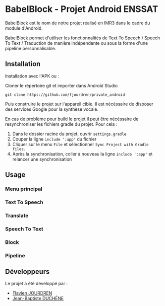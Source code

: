 # BabelBlock - Projet Android ENSSAT

BabelBlock est le nom de notre projet réalisé en IMR3 dans le cadre du module d'Android.

BabelBlock permet d'utiliser les fonctionnalités de Text To Speech / Speech To Text / Traduction de manière indépendante
ou sous la forme d'une pipeline personnalisable.


## Installation

Installation avec l'APK ou :

Cloner le répertoire git et importer dans Android Studio

```
git clone https://github.com/fjourdren/private_android
```

Puis construire le projet sur l'appareil cible. Il est nécéssaire de disposer des services Google pour la synthèse vocale.

En cas de problème pour build le projet il peut être nécéssaire de resynchroniser les fichiers gradle du projet. Pour cela :

1. Dans le dossier racine du projet, ouvrir `settings.gradle`
2. Couper la ligne `include ':app'` du fichier
3. Cliquer sur le menu `File` et sélectionner `Sync Project with Gradle files.`
4. Après la synchronisation, coller à nouveau la ligne `include ':app'` et relancer une synchronisation

## Usage

### Menu principal

### Text To Speech

### Translate

### Speech To Text

### Block

### Pipeline




## Développeurs

Le projet a été développé par :


* [Flavien JOURDREN](https://github.com/fjourdren)
* [Jean-Baptiste DUCHÊNE](https://github.com/jbduchenee)
